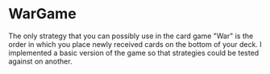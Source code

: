 # WarGame
The only strategy that you can possibly use in the card game "War" is the order in which you place newly received cards on the bottom of your deck. I implemented a basic version of the game so that strategies could be tested against on another.
